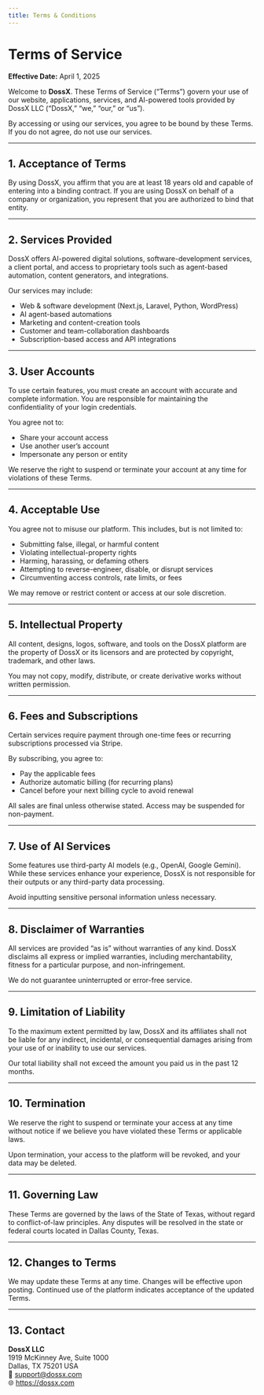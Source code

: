 ```yaml
---
title: Terms & Conditions
---
```


# Terms of Service

**Effective Date:** April 1, 2025

Welcome to **DossX**. These Terms of Service (“Terms”) govern your use of our website, applications, services, and AI-powered tools provided by DossX LLC (“DossX,” “we,” “our,” or “us”).

By accessing or using our services, you agree to be bound by these Terms. If you do not agree, do not use our services.

---

## 1. Acceptance of Terms

By using DossX, you affirm that you are at least 18 years old and capable of entering into a binding contract. If you are using DossX on behalf of a company or organization, you represent that you are authorized to bind that entity.

---

## 2. Services Provided

DossX offers AI-powered digital solutions, software-development services, a client portal, and access to proprietary tools such as agent-based automation, content generators, and integrations.

Our services may include:

- Web & software development (Next.js, Laravel, Python, WordPress)
- AI agent-based automations
- Marketing and content-creation tools
- Customer and team-collaboration dashboards
- Subscription-based access and API integrations

---

## 3. User Accounts

To use certain features, you must create an account with accurate and complete information. You are responsible for maintaining the confidentiality of your login credentials.

You agree not to:

- Share your account access  
- Use another user’s account  
- Impersonate any person or entity  

We reserve the right to suspend or terminate your account at any time for violations of these Terms.

---

## 4. Acceptable Use

You agree not to misuse our platform. This includes, but is not limited to:

- Submitting false, illegal, or harmful content  
- Violating intellectual-property rights  
- Harming, harassing, or defaming others  
- Attempting to reverse-engineer, disable, or disrupt services  
- Circumventing access controls, rate limits, or fees  

We may remove or restrict content or access at our sole discretion.

---

## 5. Intellectual Property

All content, designs, logos, software, and tools on the DossX platform are the property of DossX or its licensors and are protected by copyright, trademark, and other laws.

You may not copy, modify, distribute, or create derivative works without written permission.

---

## 6. Fees and Subscriptions

Certain services require payment through one-time fees or recurring subscriptions processed via Stripe.

By subscribing, you agree to:

- Pay the applicable fees  
- Authorize automatic billing (for recurring plans)  
- Cancel before your next billing cycle to avoid renewal  

All sales are final unless otherwise stated. Access may be suspended for non-payment.

---

## 7. Use of AI Services

Some features use third-party AI models (e.g., OpenAI, Google Gemini). While these services enhance your experience, DossX is not responsible for their outputs or any third-party data processing.

Avoid inputting sensitive personal information unless necessary.

---

## 8. Disclaimer of Warranties

All services are provided “as is” without warranties of any kind. DossX disclaims all express or implied warranties, including merchantability, fitness for a particular purpose, and non-infringement.

We do not guarantee uninterrupted or error-free service.

---

## 9. Limitation of Liability

To the maximum extent permitted by law, DossX and its affiliates shall not be liable for any indirect, incidental, or consequential damages arising from your use of or inability to use our services.

Our total liability shall not exceed the amount you paid us in the past 12 months.

---

## 10. Termination

We reserve the right to suspend or terminate your access at any time without notice if we believe you have violated these Terms or applicable laws.

Upon termination, your access to the platform will be revoked, and your data may be deleted.

---

## 11. Governing Law

These Terms are governed by the laws of the State of Texas, without regard to conflict-of-law principles. Any disputes will be resolved in the state or federal courts located in Dallas County, Texas.

---

## 12. Changes to Terms

We may update these Terms at any time. Changes will be effective upon posting. Continued use of the platform indicates acceptance of the updated Terms.

---

## 13. Contact

**DossX LLC**  
1919 McKinney Ave, Suite 1000  
Dallas, TX 75201 USA  
📧 support@dossx.com  
🌐 <https://dossx.com>